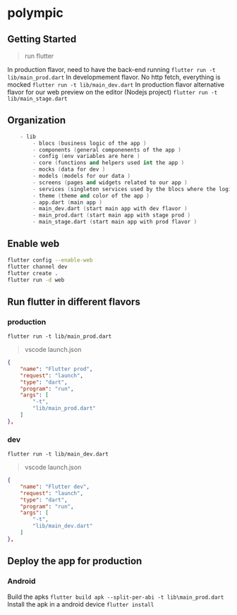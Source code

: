 # polympic

## Getting Started

>run flutter

In production flavor, need to have the back-end running
`flutter run -t lib/main_prod.dart`
In developmement flavor. No http fetch, everything is mocked
`flutter run -t lib/main_dev.dart`
In production flavor alternative flavor for our web preview on the editor (Nodejs project)
`flutter run -t lib/main_stage.dart`

## Organization

```s
    - lib
        - blocs (business logic of the app )
        - components (general componenents of the app )
        - config (env variables are here )
        - core (functions and helpers used int the app )
        - mocks (data for dev )
        - models (models for our data )
        - screens (pages and widgets related to our app )
        - services (singleton services used by the blocs where the logic is )
        - theme (theme and color of the app )
        - app.dart (main app )
        - main_dev.dart (start main app with dev flavor )
        - main_prod.dart (start main app with stage prod )
        - main_stage.dart (start main app with prod flavor )
```

## Enable web

```sh
flutter config --enable-web
flutter channel dev
flutter create .
flutter run -d web
```

## Run flutter in different flavors

### production

`flutter run -t lib/main_prod.dart`

>vscode launch.json

```json
{
    "name": "Flutter prod",
    "request": "launch",
    "type": "dart",
    "program": "run",
    "args": [
        "-t",
        "lib/main_prod.dart"
    ]
},
```

### dev

`flutter run -t lib/main_dev.dart`

>vscode launch.json

```json
{
    "name": "Flutter dev",
    "request": "launch",
    "type": "dart",
    "program": "run",
    "args": [
        "-t",
        "lib/main_dev.dart"
    ]
},
```

## Deploy the app for production

### Android

Build the apks
`flutter build apk --split-per-abi -t lib\main_prod.dart`
Install the apk in a android device
`flutter install`
